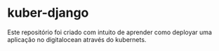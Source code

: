 # kuber-django

Este repositório foi criado com intuito de aprender como deployar uma aplicação no digitalocean através do kubernets.
